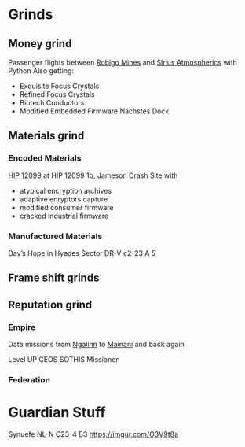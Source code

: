 # Grinds
## Money grind
Passenger flights between [Robigo Mines](https://inara.cz/galaxy-station/42265/) and [Sirius Atmospherics](https://inara.cz/galaxy-station/151365/) with Python
Also getting:
- Exquisite Focus Crystals
- Refined Focus Crystals
- Biotech Conductors
- Modified Embedded Firmware
Nächstes Dock
## Materials grind
### Encoded Materials
[HIP 12099](https://inara.cz/galaxy-starsystem/47296/) at HIP 12099 1b, Jameson Crash Site with
- atypical encryption archives
- adaptive enryptors capture
- modified consumer firmware
- cracked industrial firmware

### Manufactured Materials
Dav’s Hope in Hyades Sector DR-V c2-23 A 5
## Frame shift grinds

## Reputation grind
### Empire
Data missions from [Ngalinn](https://inara.cz/galaxy-station/37051/) to [Mainani](https://inara.cz/galaxy-station/35821/) and back again

Level UP CEOS SOTHIS Missionen

### Federation

# Guardian Stuff
Synuefe NL-N C23-4 B3 https://imgur.com/O3V9t8a
